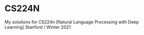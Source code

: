 # CS224N
My solutions for CS224n [Natural Language Processing with Deep Learning] Stanford / Winter 2021
